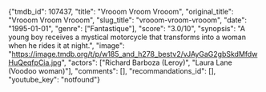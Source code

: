 {"tmdb_id": 107437, "title": "Vrooom Vroom Vrooom", "original_title": "Vrooom Vroom Vrooom", "slug_title": "vrooom-vroom-vrooom", "date": "1995-01-01", "genre": ["Fantastique"], "score": "3.0/10", "synopsis": "A young boy receives a mystical motorcycle that transforms into a woman when he rides it at night.", "image": "https://image.tmdb.org/t/p/w185_and_h278_bestv2/vJAyGaG2gbSkdMfdwHuQeqfpCia.jpg", "actors": ["Richard Barboza (Leroy)", "Laura Lane (Voodoo woman)"], "comments": [], "recommandations_id": [], "youtube_key": "notfound"}